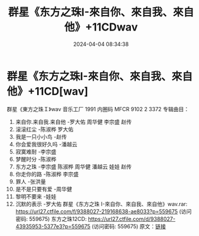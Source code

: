 ﻿---
title: 群星《东方之珠I-來自你、來自我、來自他》+11CDwav
date: 2024-04-04 08:34:38
categories: WAV车载音乐、镜像
tags: 华语中文
---
# 群星《东方之珠I-來自你、來自我、來自他》+11CD[wav]

群星《東方之珠Ｉ》wav
音乐工厂
1991
内圈码 MFCR 9102 2 3372
专辑曲目：
01. 来自你.来自我.来自他 -罗大佑 周华健 李宗盛 赵传
02. 滚滚红尘 -陈淑桦 罗大佑
03. 我是一只小小鸟 -赵传
04. 你会爱我很好久吗 -潘越云
05. 寂寞难耐 -李宗盛
06. 梦醒时分 -陈淑桦
07. 东方之珠 -李宗盛 陈淑桦 周华健 潘越云 娃娃 赵传
08. 你走你的路 -陈淑桦 李宗盛
09. 罪人 -张洪量
10. 是不是只要有爱 -周华健
11. 黎明不要来 -娃娃
12. 沉默的表示 -罗大佑
群星《东方之珠 I-來自你、來自我、來自他》wav.rar: https://url27.ctfile.com/f/9388027-219168638-ae8033?p=559675
(访问密码: 559675)
东方之珠12CD: https://url27.ctfile.com/d/9388027-43935953-5377e3?p=559675
(访问密码: 559675)
原文：[链接](https://blog.sina.com.cn/s/blog_1647c7e76010314zo.html)